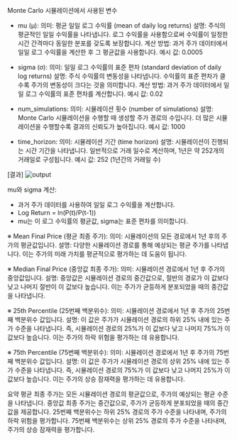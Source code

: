 Monte Carlo 시뮬레이션에서 사용된 변수

- mu (μ):
의미: 평균 일일 로그 수익률 (mean of daily log returns)
설명: 주식의 평균적인 일일 수익률을 나타냅니다. 로그 수익률을 사용함으로써 수익률이 일정한 시간 간격마다 동일한 분포를 갖도록 보장합니다.
계산 방법: 과거 주가 데이터에서 일일 로그 수익률을 계산한 후 그 평균값을 사용합니다.
예시 값: 0.0005

- sigma (σ):
의미: 일일 로그 수익률의 표준 편차 (standard deviation of daily log returns)
설명: 주식 수익률의 변동성을 나타냅니다. 수익률의 표준 편차가 클수록 주가의 변동성이 크다는 것을 의미합니다.
계산 방법: 과거 주가 데이터에서 일일 로그 수익률의 표준 편차를 계산합니다.
예시 값: 0.02

- num_simulations:
의미: 시뮬레이션 횟수 (number of simulations)
설명: Monte Carlo 시뮬레이션을 수행할 때 생성할 주가 경로의 수입니다. 더 많은 시뮬레이션을 수행할수록 결과의 신뢰도가 높아집니다.
예시 값: 1000

- time_horizon:
의미: 시뮬레이션 기간 (time horizon)
설명: 시뮬레이션이 진행되는 시간 기간을 나타냅니다. 일반적으로 거래 일수로 계산하며, 1년은 약 252개의 거래일로 구성됩니다.
예시 값: 252 (1년간의 거래일 수)

[결과]
![output](https://github.com/parkppjjmm/Monte-Carlo-Simulation/assets/56201670/1420d1f8-4ab6-410d-b567-14b7a1397e1b)

mu와 sigma 계산:
- 과거 주가 데이터를 사용하여 일일 로그 수익률을 계산합니다.
- Log Return = ln(P(t)/P(t-1))
- mu는 이 로그 수익률의 평균값, sigma는 표준 편차를 의미합니다.
 
※ Mean Final Price (평균 최종 주가):
의미: 시뮬레이션의 모든 경로에서 1년 후의 주가의 평균값입니다.
설명: 다양한 시뮬레이션 경로를 통해 예상되는 평균 주가를 나타냅니다. 이는 주가의 미래 가치를 평균적으로 평가하는 데 도움이 됩니다.

※ Median Final Price (중앙값 최종 주가):
의미: 시뮬레이션 경로에서 1년 후 주가의 중앙값입니다.
설명: 중앙값은 시뮬레이션 경로의 중간값으로, 절반의 경로가 이 값보다 낮고 나머지 절반이 이 값보다 높습니다. 이는 주가가 균등하게 분포되었을 때의 중간값을 나타냅니다.

※ 25th Percentile (25번째 백분위수):
의미: 시뮬레이션 경로에서 1년 후 주가의 25번째 백분위수 값입니다.
설명: 이 값은 주가가 시뮬레이션 경로의 하위 25% 내에 있는 주가 수준을 나타냅니다. 즉, 시뮬레이션 경로의 25%가 이 값보다 낮고 나머지 75%가 이 값보다 높습니다. 이는 주가의 하락 위험을 평가하는 데 유용합니다.

※ 75th Percentile (75번째 백분위수):
의미: 시뮬레이션 경로에서 1년 후 주가의 75번째 백분위수 값입니다.
설명: 이 값은 주가가 시뮬레이션 경로의 상위 25% 내에 있는 주가 수준을 나타냅니다. 즉, 시뮬레이션 경로의 75%가 이 값보다 낮고 나머지 25%가 이 값보다 높습니다. 이는 주가의 상승 잠재력을 평가하는 데 유용합니다.

요약
평균 최종 주가는 모든 시뮬레이션 경로의 평균값으로, 주가의 예상되는 평균 수준을 나타냅니다.
중앙값 최종 주가는 중간값으로, 주가가 균등하게 분포되었을 때의 중간값을 제공합니다.
25번째 백분위수는 하위 25% 경로의 주가 수준을 나타내며, 주가의 하락 위험을 평가합니다.
75번째 백분위수는 상위 25% 경로의 주가 수준을 나타내며, 주가의 상승 잠재력을 평가합니다.
